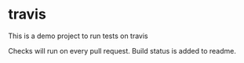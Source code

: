 # travis
This is a demo project to run tests on travis

Checks will run on every pull request.
Build status is added to readme.
